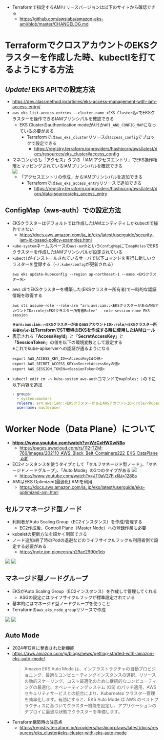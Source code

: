 - Terraformで指定するAMIリリースバージョンは以下のサイトから確認できる
  - https://github.com/awslabs/amazon-eks-ami/blob/master/CHANGELOG.md

# TerraformでクロスアカウントのEKSクラスターを作成した時、kubectlを打てるようにする方法

## *Update!* EKS APIでの設定方法
- https://dev.classmethod.jp/articles/eks-access-management-with-iam-access-entry/
- `aws eks list-access-entries --cluster-name <EKS Cluster名>`でEKSクラスターを操作できるIAMプリンシパルを確認できる
  - EKS Clusterのauthentication modeが`API`か`API_AND_CONFIG_MAP`になっている必要がある
    - Terraformでは`aws_eks_cluster`リソースの`access_config`でブロックで設定できる
      - https://registry.terraform.io/providers/hashicorp/aws/latest/docs/resources/eks_cluster#access_config
- マネコンからも「アクセス」タブの「IAM アクセスエントリ」でEKS操作権限とマッピングされているIAMプリンシパルを確認できる  
  ![](./image/EKS_IAM_MAPPING.jpg)
  - 「アクセスエントリの作成」からIAMプリンシパルを追加できる
    - Terraformでは`aws_eks_access_entry`リソースで追加できる
      - https://registry.terraform.io/providers/hashicorp/aws/latest/docs/data-sources/eks_access_entry

## ConfigMap（aws-auth）での設定方法
- EKSクラスターはデフォルトでは作成したIAMエンティティしかkubectlで操作できない
  - https://docs.aws.amazon.com/ja_jp/eks/latest/userguide/security-iam-id-based-policy-examples.html
- `kube-system`ネームスペースの`aws-auth`という`ConfigMap`にて`mapRoles`でEKSクラスターを作成したIAMプリンシパルが設定されている
- `kubectl`がインストールされているサーバで以下コマンドを実行し新しいクラスターを登録する（`~/.kube/config`が更新される）
  ~~~
  aws eks update-kubeconfig --region ap-northeast-1 --name <EKSクラスター名>
  ~~~
- aws cliでEKSクラスターを構築した(EKSクラスター所有者)で一時的な認証情報を取得する
  ~~~
  aws sts assume-role --role-arn "arn:aws:iam::<EKSクラスターがあるAWSアカウントID>:role/<EKSクラスター所有者Role>" --role-session-name EKS-session
  ~~~
  **※`arn:aws:iam::<EKSクラスターがあるAWSアカウントID>:role/<EKSクラスター所有者Role>`はTerraformでST環境のEKSを作成する時に使用したIAMロール**
- 表示される「**AccessKeyId**」と「**SecretAccessKey**」と「**SessionToken**」の値を以下の環境変数として設定する  
※これでkube-apiserverへの認証が通るようになる
  ~~~
  export AWS_ACCESS_KEY_ID=<AccessKeyIdの値>
  export AWS_SECRET_ACCESS_KEY=<SecretAccessKeyの値>
  export AWS_SESSION_TOKEN=<SessionTokenの値>
  ~~~
- `kubectl edit cm -n kube-system aws-auth`コマンドで`mapRoles: |`の下に以下内容を追加
  ~~~yaml
  - groups:
    - system:masters
    rolearn: arn:aws:iam::<EKSクラスターがあるAWSアカウントID>:role/<kubectlを実行しているEC2にアタッチされているIAMロール名>
    username: masteruser
  ~~~

# Worker Node（Data Plane）について
- **https://www.youtube.com/watch?v=WzCxHW0wNBo**
  - https://pages.awscloud.com/rs/112-TZM-766/images/202110_AWS_Black_Belt_Containers222_EKS_DataPlane.pdf
- EC2インスタンスを使うタイプとして「セルフマネージド型ノード」、「マネージドノードグループ」、「Auto Mode」の3つのタイプがある
![](./image/data_plane_for_ecs_and_eks.jpg)
  - https://www.youtube.com/watch?v=JT9aV27FixI&t=1288s
- AMIはEKS Optimized(最適化) AMIを利用
  - https://docs.aws.amazon.com/ja_jp/eks/latest/userguide/eks-optimized-ami.html

## セルフマネージド型ノード
- 利用者がAuto Scaling Group（EC2インスタンス）を作成/管理する
  - EC2作成後、Controll Plane（Master Node）への登録作業も必要
- kubeletの更新方法を細かく制御できる
- ノード追加/終了時のPodの退避などのライフサイクルフックも利用者側で設定する必要がある
  - https://note.jpn.pioneer/n/n29ae2990c1eb

![](./image/self_managed_node_1.jpg)
![](./image/self_managed_node_2.jpg)

## マネージド型ノードグループ
- EKSがAuto Scaling Group（EC2インスタンス）を作成して管理してくれる
  - ASGの設定にはライフサイクルフックが標準設定されている
- 基本的にはマネージド型ノードグループを使うこと
- Terraformの`aws_eks_node_group`リソースで作成

![](./image/managed_node_group_1.jpg)
![](./image/managed_node_group_2.jpg)

## Auto Mode
- 2024年12月に発表された新機能
- https://aws.amazon.com/jp/blogs/news/getting-started-with-amazon-eks-auto-mode/  
  > Amazon EKS Auto Mode は、インフラストラクチャの自動プロビジョニング、最適なコンピューティングインスタンスの選択、リソースの動的スケーリング、コスト最適化のために継続的なコンピューティングの最適化、オペレーティングシステム (OS) のパッチ適用、AWS セキュリティサービスとの統合により、Kubernetes クラスター管理を効率化します。有効にすると、EKS Auto Mode は AWS のベストプラクティスに基づいてクラスター機能を設定し、アプリケーションのデプロイに最適な状態でクラスターを準備します。
- Terraform構築時の注意点
  - https://registry.terraform.io/providers/hashicorp/aws/latest/docs/resources/eks_cluster#eks-cluster-with-eks-auto-mode